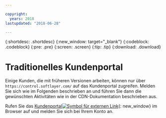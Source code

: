 ```yaml
---

copyright:
  years: 2018
lastupdated: "2018-06-28"

---
```


{:shortdesc: .shortdesc}
{:new_window: target="_blank"}
{:codeblock: .codeblock}
{:pre: .pre}
{:screen: .screen}
{:tip: .tip}
{:download: .download}

# Traditionelles Kundenportal

Einige Kunden, die mit früheren Versionen arbeiten, können nur über `https://control.softlayer.com/` auf das Kundenportal zugreifen. Melden Sie sich wie im Folgenden beschrieben an und führen Sie dann die gewünschten Aktivitäten wie in der CDN-Dokumentation beschrieben aus.

Rufen Sie das [Kundenportal![Symbol für externen Link](../../icons/launch-glyph.svg "Symbol für externen Link")](https://control.softlayer.com/){: new_window} im Browser auf und melden Sie sich bei Ihrem Konto an.
